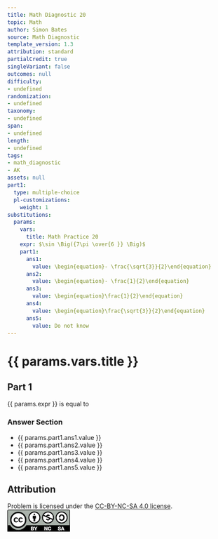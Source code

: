 ```yaml
---
title: Math Diagnostic 20
topic: Math
author: Simon Bates
source: Math Diagnostic
template_version: 1.3
attribution: standard
partialCredit: true
singleVariant: false
outcomes: null
difficulty:
- undefined
randomization:
- undefined
taxonomy:
- undefined
span:
- undefined
length:
- undefined
tags:
- math_diagnostic
- AK
assets: null
part1:
  type: multiple-choice
  pl-customizations:
    weight: 1
substitutions:
  params:
    vars:
      title: Math Practice 20
    expr: $\sin \Big({7\pi \over{6 }} \Big)$
    part1:
      ans1:
        value: \begin{equation}- \frac{\sqrt{3}}{2}\end{equation}
      ans2:
        value: \begin{equation}- \frac{1}{2}\end{equation}
      ans3:
        value: \begin{equation}\frac{1}{2}\end{equation}
      ans4:
        value: \begin{equation}\frac{\sqrt{3}}{2}\end{equation}
      ans5:
        value: Do not know
---
```

# {{ params.vars.title }}

## Part 1

{{ params.expr }} is equal to

### Answer Section

- {{ params.part1.ans1.value }}
- {{ params.part1.ans2.value }}
- {{ params.part1.ans3.value }}
- {{ params.part1.ans4.value }}
- {{ params.part1.ans5.value }}

## Attribution

Problem is licensed under the [CC-BY-NC-SA 4.0 license](https://creativecommons.org/licenses/by-nc-sa/4.0/).<br> ![The Creative Commons 4.0 license requiring attribution-BY, non-commercial-NC, and share-alike-SA license.](https://raw.githubusercontent.com/firasm/bits/master/by-nc-sa.png)
